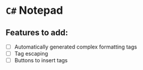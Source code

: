 ﻿# `C#` Notepad
## Features to add:
- [ ] Automatically generated complex formatting tags
- [ ] Tag escaping
- [ ] Buttons to insert tags